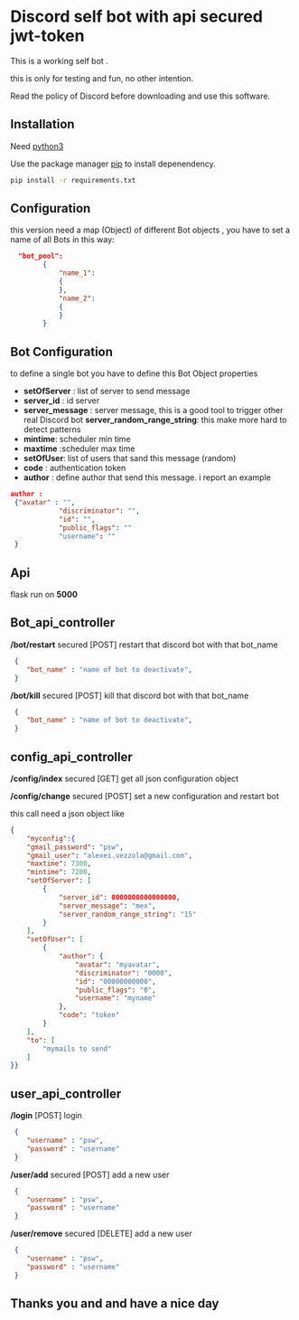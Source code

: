 # Discord self bot with api secured jwt-token

This is a working self bot . 

this is only for testing and fun, no other intention.

Read the policy of Discord before downloading and use this software.

## Installation

Need [python3](https://www.python.org/downloads/)

Use the package manager [pip](https://pip.pypa.io/en/stable/) to install depenendency.

```bash
pip install -r requirements.txt
```

## Configuration
this version need a map (Object) of different Bot objects , you have to set a name of 
all Bots in this way:
```json
  "bot_pool":
        {
            "name_1":
            {
            },
            "name_2":
            {
            }
        }
```
## Bot Configuration
to define a single bot you have to define this Bot Object properties 

+ **setOfServer** :   list of server to send message
+ **server_id**   : id server 
+  **server_message** : server message, this is a good tool to trigger other real Discord bot
  **server_random_range_string**: this make more hard to detect patterns
+ **mintime**: scheduler min time
+ **maxtime**  :scheduler max time
+ **setOfUser**: list of users that sand this message (random)
+ **code** : authentication  token
+ **author** :  define author that send this message. i report an example
```json
author : 
 {"avatar" : "",
            "discriminator": "",
            "id": "",
            "public_flags": ""
            "username": ""
 }
```
## Api 
flask run on  **5000**

## Bot_api_controller
**/bot/restart** secured  [POST] restart that discord  bot with that bot_name 
```json
 {
    "bot_name" : "name of bot to deactivate",
 }
```
**/bot/kill** secured  [POST] kill that discord  bot with that bot_name 
```json
 {
    "bot_name" : "name of bot to deactivate",
 }
```
## config_api_controller

**/config/index** secured  [GET] get all json configuration object

**/config/change** secured  [POST] set a new configuration and restart bot

this call need a json object like 
```json
{
	"myconfig":{
    "gmail_password": "psw",
    "gmail_user": "alexei.vezzola@gmail.com",
    "maxtime": 7300,
    "mintime": 7200,
    "setOfServer": [
        {
            "server_id": 0000000000000000,
            "server_message": "mex",
            "server_random_range_string": "15"
        }
    ],
    "setOfUser": [
        {
            "author": {
                "avatar": "myavatar",
                "discriminator": "0000",
                "id": "00000000000",
                "public_flags": "0",
                "username": "myname"
            },
            "code": "token"
        }
    ],
    "to": [
        "mymails to send"
    ]
}}
```
## user_api_controller
**/login** [POST] login
```json
 {
    "username" : "psw",
    "password" : "username"
 }
```
**/user/add** secured  [POST] add a new user 
```json
 {
    "username" : "psw",
    "password" : "username"
 }
```
**/user/remove** secured  [DELETE] add a new user 
```json
 {
    "username" : "psw",
    "password" : "username"
 }
```
## Thanks you and and have a nice day
